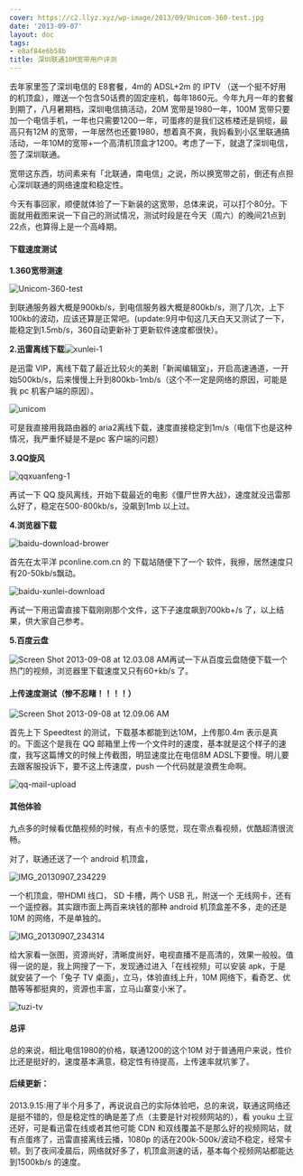 ```yaml
---
cover: https://c2.llyz.xyz/wp-image/2013/09/Unicom-360-test.jpg
date: '2013-09-07'
layout: doc
tags:
- e8af84e6b58b
title: 深圳联通10M宽带用户评测
---
```


去年家里签了深圳电信的 E8套餐，4m的 ADSL+2m 的 IPTV （送一个挺不好用的机顶盒），赠送一个包含50话费的固定座机，每年1860元。今年九月一年的套餐到期了，八月暑期档，深圳电信搞活动，20M 宽带是1980一年，100M 宽带只要加一个电信手机，一年也只需要1200一年，可蛋疼的是我们这栋楼还是铜缆，最高只有12M 的宽带，一年居然也还要1980，想着真不爽，我妈看到小区里联通搞活动，一年10M的宽带+一个高清机顶盒才1200。考虑了一下，就退了深圳电信，签了深圳联通。

宽带这东西，坊间素来有「北联通，南电信」之说，所以换宽带之前，倒还有点担心深圳联通的网络速度和稳定性。

今天有事回家，顺便就体验了一下新装的这宽带，总体来说，可以打个80分。下面就用截图来说一下自己的测试情况，测试时段是在今天（周六）的晚间21点到22点，也算得上是一个高峰期。

#### **下载速度测试**

**1.360宽带测速**

![Unicom-360-test](https://c2.llyz.xyz/wp-image/2013/09/Unicom-360-test.jpg)

到联通服务器大概是900kb/s，到电信服务器大概是800kb/s，测了几次，上下100kb的波动，应该还算是正常吧。(update:9月中旬这几天白天又测试了一下，能稳定到1.5mb/s，360自动更新补丁更新软件速度都很快）。

**2.迅雷离线下载**![xunlei-1](https://c2.llyz.xyz/wp-image/2013/09/xunlei-1.jpg)

是迅雷 VIP，离线下载了最近比较火的美剧「新闻编辑室」，开启高速通道，一开始500kb/s，后来慢慢上升到800kb-1mb/s（这个不一定是网络的原因，可能是我 pc 机客户端的原因）。

![unicom](https://c2.llyz.xyz/wp-image/2013/09/unicom-1024x577.png)

可是我直接用我路由器的 aria2离线下载，速度直接稳定到1m/s（电信下也是这种情况，我严重怀疑是不是pc 客户端的问题）

**3.QQ旋风**

![qqxuanfeng-1](https://c2.llyz.xyz/wp-image/2013/09/qqxuanfeng-1.jpg)

再试一下 QQ 旋风离线，开始下载最近的电影《僵尸世界大战》，速度就没迅雷那么好了，稳定在500-800kb/s，没飙到1mb 以上过。

**4.浏览器下载**

![baidu-download-brower](https://c2.llyz.xyz/wp-image/2013/09/baidu-download-brower.png)

首先在太平洋 pconline.com.cn 的 下载站随便下了一个 软件，我擦，居然速度只有20-50kb/s飘动。

![baidu-xunlei-download](https://c2.llyz.xyz/wp-image/2013/09/baidu-xunlei-download.jpg)

再试一下用迅雷直接下载刚刚那个文件，这下子速度飙到700kb+/s 了，以上结果，供大家自己参考。

**5.百度云盘**

![Screen Shot 2013-09-08 at 12.03.08 AM](https://c2.llyz.xyz/wp-image/2013/09/Screen-Shot-2013-09-08-at-12.03.08-AM.png)再试一下从百度云盘随便下载一个热门的视频，浏览器里下载速度又只有60+kb/s 了。

#### 上传速度测试（惨不忍睹！！！！）

![Screen Shot 2013-09-08 at 12.09.06 AM](https://c2.llyz.xyz/wp-image/2013/09/Screen-Shot-2013-09-08-at-12.09.06-AM.png)

首先上下 Speedtest 的测试，下载基本都能到达10M，上传那0.4m 表示是真的。下面这个是我在 QQ 邮箱里上传一个文件时的速度，基本就是这个样子的速度，我写这篇博文的时候上传截图，明显速度比在电信8M ADSL下要慢。明儿要去跟客服投诉下，要不这上传速度，push 一个代码就是浪费生命啊。

![qq-mail-upload](https://c2.llyz.xyz/wp-image/2013/09/qq-mail-upload.jpg)

#### 其他体验

九点多的时候看优酷视频的时候，有点卡的感觉，现在零点看视频，优酷超清很流畅。

对了，联通还送了一个 android 机顶盒，

![IMG_20130907_234229](https://c2.llyz.xyz/wp-image/2013/09/IMG_20130907_234229-1024x576.jpg)

一个机顶盒，带HDMI 线口， SD 卡槽，两个 USB 孔，附送一个 无线网卡，还有一个遥控器。其实跟市面上两百来块钱的那种 android 机顶盒差不多，走的还是10M 的网络，不是单独的。

![IMG_20130907_234314](https://c2.llyz.xyz/wp-image/2013/09/IMG_20130907_234314-1024x576.jpg)

给大家看一张图，资源尚好，清晰度尚好，电视直播不是高清的，效果一般般。值得一说的是，我上网搜了一下，发现通过进入「在线视频」可以安装 apk，于是就安装了一个「兔子 TV 桌面」，立马，体验直线上升，10M 网络下，看奇艺、优酷等等都挺爽的，资源也丰富，立马山寨变小米了。

![tuzi-tv](https://c2.llyz.xyz/wp-image/2013/09/tuzi-tv-1024x1024.jpg)

#### 总评

总的来说，相比电信1980的价格，联通1200的这个10M 对于普通用户来说，性价比还是挺好的，速度基本满意，稳定性有待提高，上传速率就坑爹了。

#### **后续更新：**

2013.9.15:用了半个月多了，再说说自己的实际体验吧，总的来说，联通这网络还是挺不错的，但是稳定性的确是差了点（主要是针对视频网站的），看 youku 土豆还好，可是看迅雷在线或者其他可能 CDN 和双线覆盖不是那么好的视频网站，就有点蛋疼了，迅雷直接离线云播，1080p 的话在200k-500k/波动不稳定，经常卡顿。到了夜间凌晨后，网络就好多了，机顶盒测速的话，基本每个视频网站都能达到1500kb/s 的速度。
